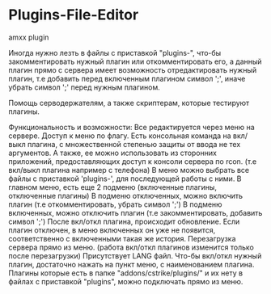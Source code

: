 # Plugins-File-Editor
amxx plugin

Иногда нужно лезть в файлы с приставкой "plugins-", что-бы закомментировать нужный плагин или откомментировать его, а данный плагин прямо с сервера имеет возможность отредактировать нужный плагин, т.е добавить перед включенным плагином символ ';', иначе убрать символ ';' перед нужным плагином.

Помощь серводержателям, а также скриптерам, которые тестируют плагины.

Функциональность и возможности:
Все редактируется через меню на сервере.
Доступ к меню по флагу.
Есть консольная команда на вкл/выкл плагина, с множественной степенью защиты от ввода не тех аргументов. А также, ее можно использовать из сторонних приложений, предоставляющих доступ к консоли сервера по rcon. (т.е вкл/выкл плагина например с телефона)
В меню можно выбрать все файлы с приставкой 'plugins-', для последующей работы с ними.
В главном меню, есть еще 2 подменю (включенные плагины, отключенные плагины)
В подменю отключенных, можно включить плагин (т.е откомментировать, убрать символ ';')
В подменю включенных, можно отключить плагин (т.е закомментировать, добавить символ ';')
После вкл/откл плагина, происходит обновление. Если плагин отключен, в меню включенных он уже не появится, соответственно с включенными такая же история.
Перезагрузка сервера прямо из меню. (работа вкл/откл плагинов изменится только после перезагрузки)
Присутствует LANG файл.
Что-бы вкл/откл нужный плагин, достаточно нажать на пункт меню, с наименованием плагина.
Плагины которые есть в папке "addons/cstrike/plugins/" и их нету в файлах с приставкой "plugins", можно подключать прямо из меню.
